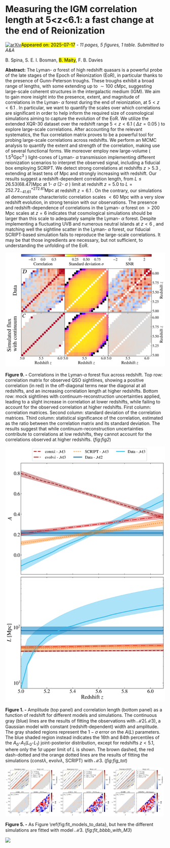 <div class="macros" style="visibility:hidden;">
$\newcommand{\ensuremath}{}$
$\newcommand{\xspace}{}$
$\newcommand{\object}[1]{\texttt{#1}}$
$\newcommand{\farcs}{{.}''}$
$\newcommand{\farcm}{{.}'}$
$\newcommand{\arcsec}{''}$
$\newcommand{\arcmin}{'}$
$\newcommand{\ion}[2]{#1#2}$
$\newcommand{\textsc}[1]{\textrm{#1}}$
$\newcommand{\hl}[1]{\textrm{#1}}$
$\newcommand{\footnote}[1]{}$
$\newcommand{\orcidauthorA}{0000-0003-1634-1283}$
$\newcommand{\orcidauthorB}{0000-0001-8582-7012}$
$\newcommand{\orcidauthorC}{0000-0003-0821-3644}$
$\newcommand{\orcidauthorD}{0000-0002-4682-6970}$
$\newcommand{\bene}{\textcolor{blue}}$
$\newcommand{\BM}[1]{{\color{magenta}[{BM: }#1]}}$
$\newcommand{\arraystretch}{1.8}$</div>



<div id="title">

# Measuring the IGM correlation length at 5<z<6.1: a fast change at the end of Reionization

</div>
<div id="comments">

[![arXiv](https://img.shields.io/badge/arXiv-2507.12170-b31b1b.svg)](https://arxiv.org/abs/2507.12170)<mark>Appeared on: 2025-07-17</mark> -  _11 pages, 5 figures, 1 table. Submitted to A&A_

</div>
<div id="authors">

B. Spina, S. E. I. Bosman, <mark>B. Maity</mark>, F. B. Davies

</div>
<div id="abstract">

**Abstract:** The Lyman- $\alpha$ forest of high redshift quasars is a powerful probe of the late stages of the Epoch of Reionization (EoR), in particular thanks to the presence of Gunn-Peterson troughs. These troughs exhibit a broad range of lengths, with some extending up to $\sim 100$ cMpc, suggesting large-scale coherent structures in the intergalactic medium (IGM). We aim to gain more insight into the presence, extent, and magnitude of correlations in the Lyman- $\alpha$ forest during the end of reionization, at $5<z<6.1$ . In particular, we want to quantify the scales over which correlations are significant in order to help inform the required size of cosmological simulations aiming to capture the evolution of the EoR. We utilize the extended XQR-30 dataset over the redshift range $5 < z < 6.1$ ( $\Delta z = 0.05$ ) to explore large-scale correlations. After accounting for the relevant systematics, the flux correlation matrix proves to be a powerful tool for probing large-scale correlations across redshifts. We perform an MCMC analysis to quantify the extent and strength of the correlation, making use of several functional forms. We moreover employ new large-volume ( $1.5^3 \mathrm{Gpc}^3$ ) light-cones of Lyman- $\alpha$ transmission implementing different reionization scenarios to interpret the observed signal, including a fiducial box employing SCRIPT. We detect strong correlations at redshifts $z > 5.3$ , extending at least tens of Mpc and strongly increasing with redshift. Our results suggest a redshift-dependent correlation length, from $L \leq 26.53  (68.47) \mathrm{Mpc}$ at 1- $\sigma$ (2- $\sigma$ ) limit at redshift $z = 5.0$ to $L = 252.72^{+272.61}_{-41.61} \mathrm{Mpc}$ at redshift $z = 6.1$ . On the contrary, our simulations all demonstrate characteristic correlation scales $< 60$ Mpc with a very slow redshift evolution, in strong tension with our observations. The presence and redshift-dependence of correlations in the Lyman- $\alpha$ forest on $>200$ Mpc scales at $z=6$ indicates that cosmological simulations should be larger than this scale to adequately sample the Lyman- $\alpha$ forest. Despite implementing a fluctuating UVB and numerous neutral islands at $z<6$ , and matching well the sightline scatter in the Lyman- $\alpha$ forest, our fiducial SCRIPT-based simulation fails to reproduce the large-scale correlations. It may be that those ingredients are necessary, but not sufficient, to understanding the unfolding of the EoR.

</div>

<div id="div_fig1">

<img src="tmp_2507.12170/./figures/fig2.png" alt="Fig9" width="100%"/>

**Figure 9. -** Correlations in the Lyman-$\alpha$ forest flux across redshift. Top row: correlation matrix for observed QSO sightlines, showing a positive correlation (in red) in the off-diagonal terms near the diagonal at all redshifts, and an increasing correlation length at higher redshifts. Bottom row: mock sightlines with continuum-reconstruction uncertainties applied, leading to a slight increase in correlation at lower redshifts, while failing to account for the observed correlation at higher redshifts. First column: correlation matrices. Second column: standard deviation of the correlation matrices. Third column: statistical significance of the correlation, estimated as the ratio between the correlation matrix and its standard deviation. The results suggest that while continuum-reconstruction uncertainties contribute to correlations at low redshifts, they cannot account for the correlations observed at higher redshifts. (*fig:fig2*)

</div>
<div id="div_fig2">

<img src="tmp_2507.12170/./figures/fig5.png" alt="Fig1" width="100%"/>

**Figure 1. -** Amplitude (top panel) and correlation length (bottom panel) as a function of redshift for different models and simulations. The continuous gray (blue) lines are the results of fitting the observations with $\mathcal{M}2$($\mathcal{M}3$), a Gaussian model with constant (redshift-dependent) width and amplitude. The gray shaded regions represent the $1-\sigma$ error on the $A$($L$) parameters. The blue shaded region instead indicates the 16th and 84th percentiles of the  $A_0$-$A_1$($L_0$-$L_1$) joint-posterior distribution, except for redshifts $z < 5.1$, where only the $1\sigma$ upper limit of $L$ is shown. The brown dashed, the red dash-dotted and the orange dotted lines are the results of fitting the simulations ($\mathrm{const}\lambda$, $\mathrm{evolv}\lambda$, $\mathrm{SCRIPT}$) with $\mathcal{M}3$.
     (*fig:fig_tot*)

</div>
<div id="div_fig3">

<img src="tmp_2507.12170/./figures/fit_S1_M3.png" alt="Fig5.1" width="33%"/><img src="tmp_2507.12170/./figures/fit_S2_M3.png" alt="Fig5.2" width="33%"/><img src="tmp_2507.12170/./figures/fit_S3_M3.png" alt="Fig5.3" width="33%"/>

**Figure 5. -** As Figure \ref{fig:fit_models_to_data}, but here the different simulations are fitted with model $\mathcal{M}3$.  (*fig:fit_bbbb_with_M3*)

</div><div id="qrcode"><img src=https://api.qrserver.com/v1/create-qr-code/?size=100x100&data="https://arxiv.org/abs/2507.12170"></div>